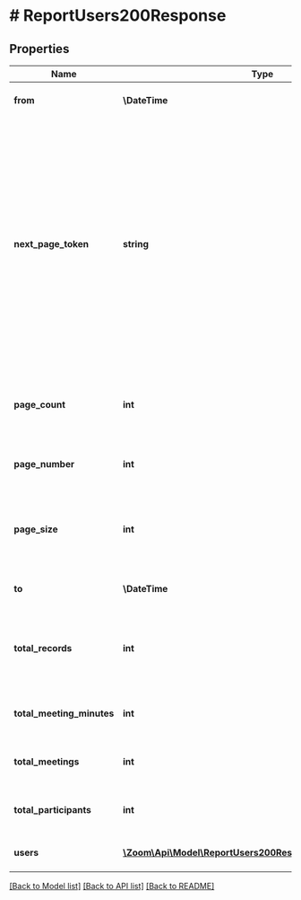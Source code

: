 # # ReportUsers200Response

## Properties

Name | Type | Description | Notes
------------ | ------------- | ------------- | -------------
**from** | **\DateTime** | Start date for this report. | [optional]
**next_page_token** | **string** | The next page token is used to paginate through large result sets. A next page token will be returned whenever the set of available results exceeds the current page size. The expiration period for this token is 15 minutes. | [optional]
**page_count** | **int** | The number of pages returned for the request made. | [optional]
**page_number** | **int** | The page number of the current results. | [optional] [default to 1]
**page_size** | **int** | The number of records returned with a single API call. | [optional] [default to 30]
**to** | **\DateTime** | End date for this report. | [optional]
**total_records** | **int** | The total number of all the records available across pages. | [optional]
**total_meeting_minutes** | **int** | Number of meeting minutes for this range. | [optional]
**total_meetings** | **int** | Number of meetings for this range. | [optional]
**total_participants** | **int** | Number of participants for this range. | [optional]
**users** | [**\Zoom\Api\Model\ReportUsers200ResponseAllOf1UsersInner[]**](ReportUsers200ResponseAllOf1UsersInner.md) | Array of user objects. | [optional]

[[Back to Model list]](../../README.md#models) [[Back to API list]](../../README.md#endpoints) [[Back to README]](../../README.md)
